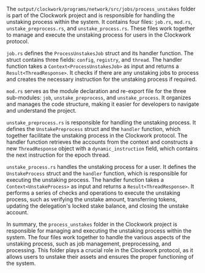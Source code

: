The `output/clockwork/programs/network/src/jobs/process_unstakes` folder is part of the Clockwork project and is responsible for handling the unstaking process within the system. It contains four files: `job.rs`, `mod.rs`, `unstake_preprocess.rs`, and `unstake_process.rs`. These files work together to manage and execute the unstaking process for users in the Clockwork protocol.

`job.rs` defines the `ProcessUnstakesJob` struct and its handler function. The struct contains three fields: `config`, `registry`, and `thread`. The handler function takes a `Context<ProcessUnstakesJob>` as input and returns a `Result<ThreadResponse>`. It checks if there are any unstaking jobs to process and creates the necessary instruction for the unstaking process if required.

`mod.rs` serves as the module declaration and re-export file for the three sub-modules: `job`, `unstake_preprocess`, and `unstake_process`. It organizes and manages the code structure, making it easier for developers to navigate and understand the project.

`unstake_preprocess.rs` is responsible for handling the unstaking process. It defines the `UnstakePreprocess` struct and the `handler` function, which together facilitate the unstaking process in the Clockwork protocol. The handler function retrieves the accounts from the context and constructs a new `ThreadResponse` object with a `dynamic_instruction` field, which contains the next instruction for the epoch thread.

`unstake_process.rs` handles the unstaking process for a user. It defines the `UnstakeProcess` struct and the `handler` function, which is responsible for executing the unstaking process. The handler function takes a `Context<UnstakeProcess>` as input and returns a `Result<ThreadResponse>`. It performs a series of checks and operations to execute the unstaking process, such as verifying the unstake amount, transferring tokens, updating the delegation's locked stake balance, and closing the unstake account.

In summary, the `process_unstakes` folder in the Clockwork project is responsible for managing and executing the unstaking process within the system. The four files work together to handle the various aspects of the unstaking process, such as job management, preprocessing, and processing. This folder plays a crucial role in the Clockwork protocol, as it allows users to unstake their assets and ensures the proper functioning of the system.

    